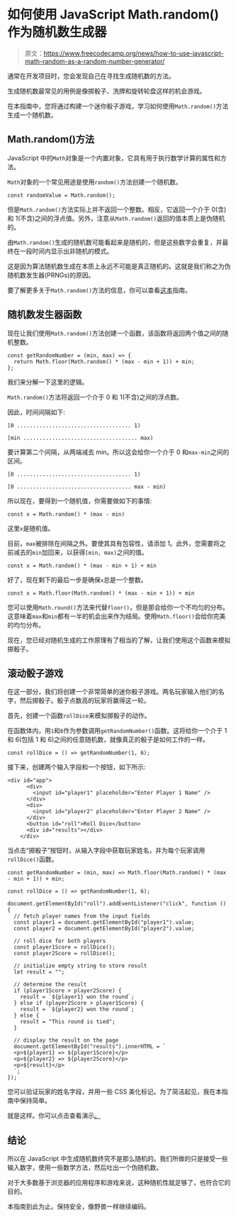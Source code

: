# 如何使用 JavaScript Math.random()作为随机数生成器

> 原文：<https://www.freecodecamp.org/news/how-to-use-javascript-math-random-as-a-random-number-generator/>

通常在开发项目时，您会发现自己在寻找生成随机数的方法。

生成随机数最常见的用例是像掷骰子、洗牌和旋转轮盘这样的机会游戏。

在本指南中，您将通过构建一个迷你骰子游戏，学习如何使用`Math.random()`方法生成一个随机数。

## Math.random()方法

JavaScript 中的`Math`对象是一个内置对象，它具有用于执行数学计算的属性和方法。

`Math`对象的一个常见用途是使用`random()`方法创建一个随机数。

```
const randomValue = Math.random();
```

但是`Math.random()`方法实际上并不返回一个整数。相反，它返回一个介于 0(含)和 1(不含)之间的浮点值。另外，注意从`Math.random()`返回的值本质上是伪随机的。

由`Math.random()`生成的随机数可能看起来是随机的，但是这些数字会重复，并最终在一段时间内显示出非随机的模式。

这是因为算法随机数生成在本质上永远不可能是真正随机的。这就是我们称之为伪随机数发生器(PRNGs)的原因。

要了解更多关于`Math.random()`方法的信息，你可以查看[这本](https://www.freecodecamp.org/news/javascript-math-random-method-explained/)指南。

## 随机数发生器函数

现在让我们使用`Math.random()`方法创建一个函数，该函数将返回两个值之间的随机整数。

```
const getRandomNumber = (min, max) => {
  return Math.floor(Math.random() * (max - min + 1)) + min;
};
```

我们来分解一下这里的逻辑。

`Math.random()`方法将返回一个介于 0 和 1(不含)之间的浮点数。

因此，时间间隔如下:

```
[0 .................................... 1)

[min .................................... max)
```

要计算第二个间隔，从两端减去 min。所以这会给你一个介于 0 和`max-min`之间的区间。

```
[0 .................................... 1)

[0 .................................... max - min)
```

所以现在，要得到一个随机值，你需要做如下的事情:

```
const x = Math.random() * (max - min)
```

这里`x`是随机值。

目前，`max`被排除在间隔之外。要使其具有包容性，请添加 1。此外，您需要将之前减去的`min`加回来，以获得`[min, max)`之间的值。

```
const x = Math.random() * (max - min + 1) + min
```

好了，现在剩下的最后一步是确保`x`总是一个整数。

```
const x = Math.floor(Math.random() * (max - min + 1)) + min
```

您可以使用`Math.round()`方法来代替`floor()`，但是那会给你一个不均匀的分布。这意味着`max`和`min`都有一半的机会出来作为结局。使用`Math.floor()`会给你完美的均匀分布。

现在，您已经对随机生成的工作原理有了相当的了解，让我们使用这个函数来模拟掷骰子。

## 滚动骰子游戏

在这一部分，我们将创建一个非常简单的迷你骰子游戏。两名玩家输入他们的名字，然后掷骰子。骰子点数高的玩家将赢得这一轮。

首先，创建一个函数`rollDice`来模拟掷骰子的动作。

在函数体内，用`1`和`6`作为参数调用`getRandomNumber()`函数。这将给你一个介于 1 和 6(包括 1 和 6)之间的任意随机数，就像真正的骰子是如何工作的一样。

```
const rollDice = () => getRandomNumber(1, 6);
```

接下来，创建两个输入字段和一个按钮，如下所示:

```
<div id="app">
      <div>
        <input id="player1" placeholder="Enter Player 1 Name" />
      </div>
      <div>
        <input id="player2" placeholder="Enter Player 2 Name" />
      </div>
      <button id="roll">Roll Dice</button>
      <div id="results"></div>
    </div>
```

当点击“掷骰子”按钮时，从输入字段中获取玩家姓名，并为每个玩家调用`rollDice()`函数。

```
const getRandomNumber = (min, max) => Math.floor(Math.random() * (max - min + 1)) + min;

const rollDice = () => getRandomNumber(1, 6);

document.getElementById("roll").addEventListener("click", function () {
  // fetch player names from the input fields
  const player1 = document.getElementById("player1").value;
  const player2 = document.getElementById("player2").value;

  // roll dice for both players
  const player1Score = rollDice();
  const player2Score = rollDice();

  // initialize empty string to store result
  let result = "";

  // determine the result
  if (player1Score > player2Score) {
    result = `${player1} won the round`;
  } else if (player2Score > player1Score) {
    result = `${player2} won the round`;
  } else {
    result = "This round is tied";
  }

  // display the result on the page
  document.getElementById("results").innerHTML = `
  <p>${player1} => ${player1Score}</p>
  <p>${player2} => ${player2Score}</p>
  <p>${result}</p>
  `;
}); 
```

您可以验证玩家的姓名字段，并用一些 CSS 美化标记。为了简洁起见，我在本指南中保持简单。

就是这样。你可以点击查看演示[。](https://5zmdd.csb.app/)

## 结论

所以在 JavaScript 中生成随机数终究不是那么随机的。我们所做的只是接受一些输入数字，使用一些数学方法，然后吐出一个伪随机数。

对于大多数基于浏览器的应用程序和游戏来说，这种随机性就足够了，也符合它的目的。

本指南到此为止。保持安全，像野兽一样继续编码。